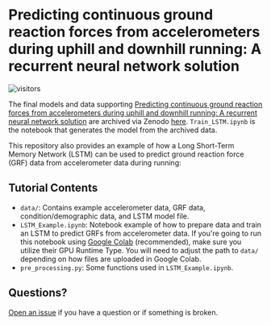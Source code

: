 # Predicting continuous ground reaction forces from accelerometers during uphill and downhill running: A recurrent neural network solution
![visitors](https://visitor-badge.laobi.icu/badge?page_id=alcantarar.Recurrent_GRF_Prediction)

The final models and data supporting [Predicting continuous ground reaction 
forces from accelerometers during uphill and downhill running: A recurrent neural network 
solution](https://www.biorxiv.org/content/10.1101/2021.03.17.435901) are archived 
via Zenodo [here](https://zenodo.org/record/5213939). `Train_LSTM.ipynb` is the notebook that
generates the model from the archived data.

This repository also provides an example of how a Long Short-Term Memory Network (LSTM) can be used to 
predict ground reaction force (GRF) data from accelerometer data during running:

## Tutorial Contents
- `data/`: Contains example accelerometer data, GRF data, condition/demographic data, and LSTM model file. 
- `LSTM_Example.ipynb`: Notebook example of how to prepare data and train an LSTM to predict GRFs from accelerometer data.
If you're going to run this notebook using [Google Colab](https://colab.research.google.com/) (recommended), make sure 
you utilize their GPU Runtime Type. You will need to adjust the path to `data/` depending on how files are uploaded in
Google Colab.
- `pre_processing.py`: Some functions used in `LSTM_Example.ipynb`.

## Questions?
[Open an issue](https://github.com/alcantarar/Recurrent_GRF_Prediction/issues/new) if you have a question or if 
something is broken. 
